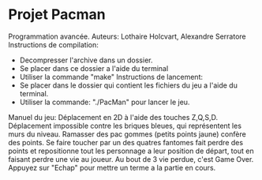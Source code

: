 # Projet Pacman 
Programmation avancée. 
Auteurs: Lothaire Holcvart, Alexandre Serratore 
Instructions de compilation: 
- Decompresser l'archive dans un dossier.
- Se placer dans ce dossier a l'aide du terminal
- Utiliser la commande "make"
Instructions de lancement:
- Se placer dans le dossier qui contient les fichiers du jeu a l'aide du terminal.
- Utiliser la commande: "./PacMan" pour lancer le jeu.

Manuel du jeu:
Déplacement en 2D à l'aide des touches Z,Q,S,D.
Déplacement impossible contre les briques bleues, qui représentent les murs du niveau.
Ramasser des pac gommes (petits points jaune) confère des points.
Se faire toucher par un des quatres fantomes fait perdre des points et repositionne tout les personnage a leur position de départ, tout en faisant perdre une vie au joueur.
Au bout de 3 vie perdue, c'est Game Over. 
Appuyez sur "Echap" pour mettre un terme a la partie en cours.
